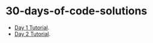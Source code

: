 # 30-days-of-code-solutions
- [Day 1 Tutorial](https://github.com/yash-patel-1402/30-days-of-code-solutions/blob/main/day-1-of-30.md).
- [Day 2 Tutorial](https://github.com/yash-patel-1402/30-days-of-code-solutions/blob/main/day-2-of-30.md).
